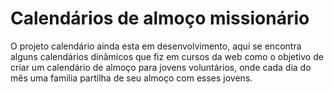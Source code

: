 <h1>Calendários de almoço missionário</h1>
<p>O projeto calendário ainda esta em desenvolvimento, aqui se encontra alguns
   calendários dinâmicos que fiz em cursos da web como o objetivo de criar um
  calendário de almoço para jovens voluntários, onde cada dia do mês uma familia 
partilha de seu almoço com esses jovens.</p>
